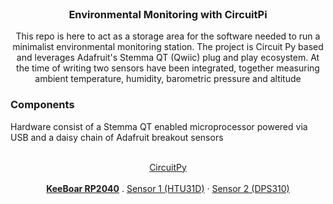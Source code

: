 
<br />
<div align="center">
  <h3 align="center">Environmental Monitoring with CircuitPi</h3>
  <p align="center">
    This repo is here to act as a storage area for the software needed to run a minimalist environmental monitoring station. The project is Circuit Py based and leverages Adafruit's Stemma QT (Qwiic) plug and play ecosystem. At the time of writing two sensors have been integrated, together measuring ambient temperature, humidity, barometric pressure and altitude
  </p>
</div>


### Components
Hardware consist of a Stemma QT enabled microprocessor powered via USB and a daisy chain of Adafruit breakout sensors

  <p align="center">
    <br />
    <a href="https://github.com/wischmcj/CIRCUITPY">CircuitPy</a>
    <br />
    <br />
    <a href="https://www.adafruit.com/product/5302"><strong>KeeBoar RP2040</strong></a>
    .
    <a href="https://www.adafruit.com/product/4832">Sensor 1 (HTU31D)</a>
    ·
    <a href="https://www.adafruit.com/product/4494">Sensor 2 (DPS310)</a>
  </p>



